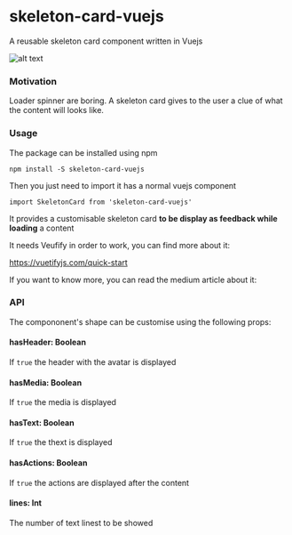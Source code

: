 # skeleton-card-vuejs
A reusable skeleton card component written in Vuejs

![alt text](https://github.com/FrancescoSaverioZuppichini/skeleton-card-vuejs/blob/master/docs/images/1.png?raw=true)

### Motivation
Loader spinner are boring. A skeleton card gives to the user a clue of what the content will looks like.

### Usage
The package can be installed using npm

```
npm install -S skeleton-card-vuejs
```

Then you just need to import it has a normal vuejs component

```
import SkeletonCard from 'skeleton-card-vuejs'
```

It provides a customisable skeleton card **to be display as feedback while loading** a content

It needs Veufify in order to work, you can find more about it:

https://vuetifyjs.com/quick-start

If you want to know more, you can read the medium article about it:

### API
The compononent's shape can be customise using the following props:

#### hasHeader: Boolean
If `true` the header with the avatar is displayed
#### hasMedia: Boolean
If `true` the media is displayed
#### hasText: Boolean
If `true` the thext is displayed
#### hasActions: Boolean
If `true` the actions are displayed after the content
#### lines: Int
The number of text linest to be showed